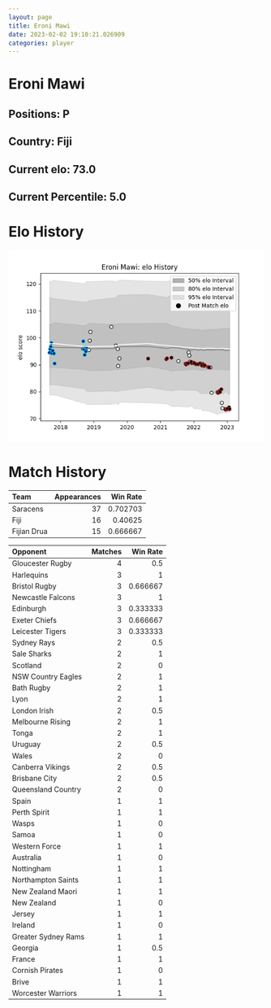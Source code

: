 ```yaml
---  
layout: page  
title: Eroni Mawi  
date: 2023-02-02 19:10:21.026909  
categories: player  
---
```

# Eroni Mawi

## Positions: P

## Country: Fiji

## Current elo: 73.0

## Current Percentile: 5.0

# Elo History


![elo history](history_EroniMawi.png)
# Match History


| Team        |   Appearances |   Win Rate |
|:------------|--------------:|-----------:|
| Saracens    |            37 |   0.702703 |
| Fiji        |            16 |   0.40625  |
| Fijian Drua |            15 |   0.666667 |

| Opponent            |   Matches |   Win Rate |
|:--------------------|----------:|-----------:|
| Gloucester Rugby    |         4 |   0.5      |
| Harlequins          |         3 |   1        |
| Bristol Rugby       |         3 |   0.666667 |
| Newcastle Falcons   |         3 |   1        |
| Edinburgh           |         3 |   0.333333 |
| Exeter Chiefs       |         3 |   0.666667 |
| Leicester Tigers    |         3 |   0.333333 |
| Sydney Rays         |         2 |   0.5      |
| Sale Sharks         |         2 |   1        |
| Scotland            |         2 |   0        |
| NSW Country Eagles  |         2 |   1        |
| Bath Rugby          |         2 |   1        |
| Lyon                |         2 |   1        |
| London Irish        |         2 |   0.5      |
| Melbourne Rising    |         2 |   1        |
| Tonga               |         2 |   1        |
| Uruguay             |         2 |   0.5      |
| Wales               |         2 |   0        |
| Canberra Vikings    |         2 |   0.5      |
| Brisbane City       |         2 |   0.5      |
| Queensland Country  |         2 |   0        |
| Spain               |         1 |   1        |
| Perth Spirit        |         1 |   1        |
| Wasps               |         1 |   0        |
| Samoa               |         1 |   0        |
| Western Force       |         1 |   1        |
| Australia           |         1 |   0        |
| Nottingham          |         1 |   1        |
| Northampton Saints  |         1 |   1        |
| New Zealand Maori   |         1 |   1        |
| New Zealand         |         1 |   0        |
| Jersey              |         1 |   1        |
| Ireland             |         1 |   0        |
| Greater Sydney Rams |         1 |   1        |
| Georgia             |         1 |   0.5      |
| France              |         1 |   1        |
| Cornish Pirates     |         1 |   0        |
| Brive               |         1 |   1        |
| Worcester Warriors  |         1 |   1        |